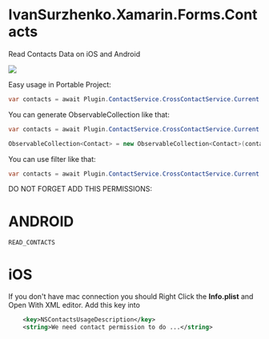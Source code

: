 # IvanSurzhenko.Xamarin.Forms.Contacts
Read Contacts Data on iOS and Android

<a href="https://www.nuget.org/packages/Xamarin.Forms.Contacts/">
<img src="https://img.shields.io/badge/Nuget-1.0.6-blue.svg">
</a>

Easy usage in Portable Project:

```csharp
var contacts = await Plugin.ContactService.CrossContactService.Current.GetContactListAsync();
```


You can generate ObservableCollection like that:


```csharp
var contacts = await Plugin.ContactService.CrossContactService.Current.GetContactListAsync();

ObservableCollection<Contact> = new ObservableCollection<Contact>(contacts);

```


You can use filter like that:


```csharp
var contacts = await Plugin.ContactService.CrossContactService.Current.GetContactListAsync(x=>x.Emails.Count > 0);
```


DO NOT FORGET ADD THIS PERMISSIONS:

# ANDROID
```
READ_CONTACTS
```

# iOS
If you don't have mac connection you should Right Click the **Info.plist** and Open With XML editor.
Add this key into **<dict>**
```xml
	<key>NSContactsUsageDescription</key>
	<string>We need contact permission to do ...</string>
```

